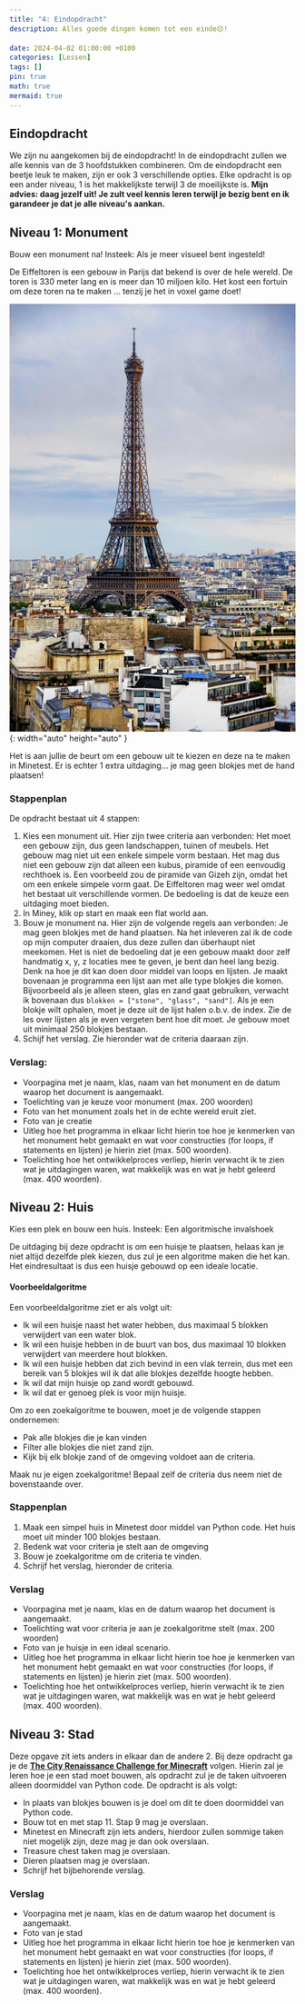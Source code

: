 ```yaml
---
title: "4: Eindopdracht"
description: Alles goede dingen komen tot een einde😔!

date: 2024-04-02 01:00:00 +0100
categories: [Lessen]
tags: []
pin: true
math: true
mermaid: true
---
```




## Eindopdracht
We zijn nu aangekomen bij de eindopdracht!
In de eindopdracht zullen we alle kennis van de 3 hoofdstukken combineren.
Om de eindopdracht een beetje leuk te maken, zijn er ook 3 verschillende opties.
Elke opdracht is op een ander niveau, 1 is het makkelijkste terwijl 3 de moeilijkste is.
**Mijn advies: daag jezelf uit! Je zult veel kennis leren terwijl je bezig bent en ik garandeer je dat je alle niveau's aankan.**


## Niveau 1: Monument
Bouw een monument na!
Insteek: Als je meer visueel bent ingesteld!


De Eiffeltoren is een gebouw in Parijs dat bekend is over de hele wereld. 
De toren is 330 meter lang en is meer dan 10 miljoen kilo. Het kost een fortuin om deze toren na te maken … tenzij je het in voxel game doet!

![Desktop View](/assets/img/eiffeltoren.jpg){: width="auto" height="auto" }


Het is aan jullie de beurt om een gebouw uit te kiezen en deze na te maken in Minetest. Er is echter 1 extra uitdaging... je mag geen blokjes met de hand plaatsen! 

### Stappenplan
De opdracht bestaat uit 4 stappen:

1. Kies een monument uit. Hier zijn twee criteria aan verbonden:
Het moet een gebouw zijn, dus geen landschappen, tuinen of meubels.
Het gebouw mag niet uit een enkele simpele vorm bestaan. Het mag dus niet een gebouw zijn dat alleen een kubus, piramide of een eenvoudig rechthoek is. Een voorbeeld zou de piramide van Gizeh zijn, omdat het om een enkele simpele vorm gaat. De Eiffeltoren mag weer wel omdat het bestaat uit verschillende vormen. De bedoeling is dat de keuze een uitdaging moet bieden.
2. In Miney, klik op start en maak een flat world aan.
3. Bouw je monument na. Hier zijn de volgende regels aan verbonden:
Je mag geen blokjes met de hand plaatsen. Na het inleveren zal ik de code op mijn computer draaien, dus deze zullen dan überhaupt niet meekomen.
Het is niet de bedoeling dat je een gebouw maakt door zelf handmatig x, y, z locaties mee te geven, je bent dan heel lang bezig. Denk na hoe je dit kan doen door middel van loops en lijsten.
Je maakt bovenaan je programma een lijst aan met alle type blokjes die komen. Bijvoorbeeld als je alleen steen, glas en zand gaat gebruiken, verwacht ik bovenaan dus `blokken = ["stone", "glass", "sand"]`. Als je een blokje wilt ophalen, moet je deze uit de lijst halen o.b.v. de index. Zie de les over lijsten als je even vergeten bent hoe dit moet.
Je gebouw moet uit minimaal 250 blokjes bestaan.
4. Schijf het verslag. Zie hieronder wat de criteria daaraan zijn.

### Verslag:
- Voorpagina met je naam, klas, naam van het monument en de datum waarop het document is aangemaakt.
- Toelichting van je keuze voor monument (max. 200 woorden)
- Foto van het monument zoals het in de echte wereld eruit ziet.
- Foto van je creatie
- Uitleg hoe het programma in elkaar licht hierin toe hoe je kenmerken van het monument hebt gemaakt en wat voor constructies (for loops, if statements en lijsten) je hierin ziet (max. 500 woorden).
- Toelichting hoe het ontwikkelproces verliep, hierin verwacht ik te zien wat je uitdagingen waren, wat makkelijk was en wat je hebt geleerd (max. 400 woorden).


## Niveau 2: Huis
Kies een plek en bouw een huis.
Insteek: Een algoritmische invalshoek

De uitdaging bij deze opdracht is om een huisje te plaatsen, helaas kan je niet altijd dezelfde plek kiezen, dus zul je een algoritme maken die het kan. Het eindresultaat is dus een huisje gebouwd op een ideale locatie.

#### Voorbeeldalgoritme
Een voorbeeldalgoritme ziet er als volgt uit:
- Ik wil een huisje naast het water hebben, dus maximaal 5 blokken verwijdert van een water blok.
- Ik wil een huisje hebben in de buurt van bos, dus maximaal 10 blokken verwijdert van meerdere hout blokken.
- Ik wil een huisje hebben dat zich bevind in een vlak terrein, dus met een bereik van 5 blokjes wil ik dat alle blokjes dezelfde hoogte hebben.
- Ik wil dat mijn huisje op zand wordt gebouwd.
- Ik wil dat er genoeg plek is voor mijn huisje.

Om zo een zoekalgoritme te bouwen, moet je de volgende stappen ondernemen:
- Pak alle blokjes die je kan vinden
- Filter alle blokjes die niet zand zijn.
- Kijk bij elk blokje zand of de omgeving voldoet aan de criteria.

Maak nu je eigen zoekalgoritme! Bepaal zelf de criteria dus neem niet de bovenstaande over.

### Stappenplan
1. Maak een simpel huis in Minetest door middel van Python code. Het huis moet uit minder 100 blokjes bestaan.
2. Bedenk wat voor criteria je stelt aan de omgeving
3. Bouw je zoekalgoritme om de criteria te vinden.
4. Schrijf het verslag, hieronder de criteria.


### Verslag
- Voorpagina met je naam, klas en de datum waarop het document is aangemaakt.
- Toelichting wat voor criteria je aan je zoekalgoritme stelt (max. 200 woorden)
- Foto van je huisje in een ideal scenario.
- Uitleg hoe het programma in elkaar licht hierin toe hoe je kenmerken van het monument hebt gemaakt en wat voor constructies (for loops, if statements en lijsten) je hierin ziet (max. 500 woorden).
- Toelichting hoe het ontwikkelproces verliep, hierin verwacht ik te zien wat je uitdagingen waren, wat makkelijk was en wat je hebt geleerd (max. 400 woorden).



## Niveau 3: Stad
Deze opgave zit iets anders in elkaar dan de andere 2.
Bij deze opdracht ga je de [__The City Renaissance Challenge for Minecraft__](https://grzi.github.io/city-renaissance-challenge-minecraft/) volgen. Hierin zal je leren hoe je een stad moet bouwen, als opdracht zul je de taken uitvoeren alleen doormiddel van Python code. De opdracht is als volgt:
- In plaats van blokjes bouwen is je doel om dit te doen doormiddel van Python code.
- Bouw tot en met stap 11. Stap 9 mag je overslaan.
- Minetest en Minecraft zijn iets anders, hierdoor zullen sommige taken niet mogelijk zijn, deze mag je dan ook overslaan.
- Treasure chest taken mag je overslaan.
- Dieren plaatsen mag je overslaan.
- Schrijf het bijbehorende verslag.

### Verslag
- Voorpagina met je naam, klas en de datum waarop het document is aangemaakt.
- Foto van je stad
- Uitleg hoe het programma in elkaar licht hierin toe hoe je kenmerken van het monument hebt gemaakt en wat voor constructies (for loops, if statements en lijsten) je hierin ziet (max. 500 woorden).
- Toelichting hoe het ontwikkelproces verliep, hierin verwacht ik te zien wat je uitdagingen waren, wat makkelijk was en wat je hebt geleerd (max. 400 woorden).
